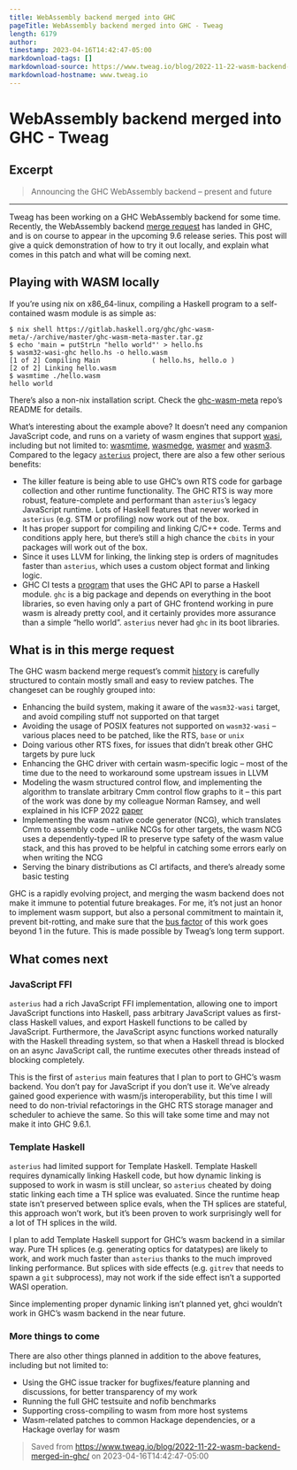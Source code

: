 ```yaml
---
title: WebAssembly backend merged into GHC
pageTitle: WebAssembly backend merged into GHC - Tweag
length: 6179
author: 
timestamp: 2023-04-16T14:42:47-05:00
markdownload-tags: []
markdownload-source: https://www.tweag.io/blog/2022-11-22-wasm-backend-merged-in-ghc/
markdownload-hostname: www.tweag.io
---
```


# WebAssembly backend merged into GHC - Tweag

## Excerpt
> Announcing the GHC WebAssembly backend – present and future

---
Tweag has been working on a GHC WebAssembly backend for some time. Recently, the WebAssembly backend [merge request](https://gitlab.haskell.org/ghc/ghc/-/merge_requests/9204) has landed in GHC, and is on course to appear in the upcoming 9.6 release series. This post will give a quick demonstration of how to try it out locally, and explain what comes in this patch and what will be coming next.

## [](https://www.tweag.io/blog/2022-11-22-wasm-backend-merged-in-ghc/#playing-with-wasm-locally)Playing with WASM locally

If you’re using nix on x86\_64-linux, compiling a Haskell program to a self-contained wasm module is as simple as:

```
$ nix shell https://gitlab.haskell.org/ghc/ghc-wasm-meta/-/archive/master/ghc-wasm-meta-master.tar.gz
$ echo 'main = putStrLn "hello world"' > hello.hs
$ wasm32-wasi-ghc hello.hs -o hello.wasm
[1 of 2] Compiling Main             ( hello.hs, hello.o )
[2 of 2] Linking hello.wasm
$ wasmtime ./hello.wasm
hello world
```

There’s also a non-nix installation script. Check the [ghc-wasm-meta](https://gitlab.haskell.org/ghc/ghc-wasm-meta) repo’s README for details.

What’s interesting about the example above? It doesn’t need any companion JavaScript code, and runs on a variety of wasm engines that support [wasi](https://github.com/WebAssembly/WASI), including but not limited to: [wasmtime](https://wasmtime.dev/), [wasmedge](https://wasmedge.org/), [wasmer](https://wasmer.io/) and [wasm3](https://github.com/wasm3/wasm3). Compared to the legacy [`asterius`](https://github.com/tweag/asterius) project, there are also a few other serious benefits:

-   The killer feature is being able to use GHC’s own RTS code for garbage collection and other runtime functionality. The GHC RTS is way more robust, feature-complete and performant than `asterius`’s legacy JavaScript runtime. Lots of Haskell features that never worked in `asterius` (e.g. STM or profiling) now work out of the box.
-   It has proper support for compiling and linking C/C++ code. Terms and conditions apply here, but there’s still a high chance the `cbits` in your packages will work out of the box.
-   Since it uses LLVM for linking, the linking step is orders of magnitudes faster than `asterius`, which uses a custom object format and linking logic.
-   GHC CI tests a [program](https://gitlab.haskell.org/ghc/ghc/-/blob/master/.gitlab/hello.hs) that uses the GHC API to parse a Haskell module. `ghc` is a big package and depends on everything in the boot libraries, so even having only a part of GHC frontend working in pure wasm is already pretty cool, and it certainly provides more assurance than a simple “hello world”. `asterius` never had `ghc` in its boot libraries.

## [](https://www.tweag.io/blog/2022-11-22-wasm-backend-merged-in-ghc/#what-is-in-this-merge-request)What is in this merge request

The GHC wasm backend merge request’s commit [history](https://gitlab.haskell.org/ghc/ghc/-/merge_requests/9204/commits) is carefully structured to contain mostly small and easy to review patches. The changeset can be roughly grouped into:

-   Enhancing the build system, making it aware of the `wasm32-wasi` target, and avoid compiling stuff not supported on that target
-   Avoiding the usage of POSIX features not supported on `wasm32-wasi` – various places need to be patched, like the RTS, `base` or `unix`
-   Doing various other RTS fixes, for issues that didn’t break other GHC targets by pure luck
-   Enhancing the GHC driver with certain wasm-specific logic – most of the time due to the need to workaround some upstream issues in LLVM
-   Modeling the wasm structured control flow, and implementing the algorithm to translate arbitrary Cmm control flow graphs to it – this part of the work was done by my colleague Norman Ramsey, and well explained in his ICFP 2022 [paper](https://dl.acm.org/doi/10.1145/3547621)
-   Implementing the wasm native code generator (NCG), which translates Cmm to assembly code – unlike NCGs for other targets, the wasm NCG uses a dependently-typed IR to preserve type safety of the wasm value stack, and this has proved to be helpful in catching some errors early on when writing the NCG
-   Serving the binary distributions as CI artifacts, and there’s already some basic testing

GHC is a rapidly evolving project, and merging the wasm backend does not make it immune to potential future breakages. For me, it’s not just an honor to implement wasm support, but also a personal commitment to maintain it, prevent bit-rotting, and make sure that the [bus factor](https://en.wikipedia.org/wiki/Bus_factor) of this work goes beyond 1 in the future. This is made possible by Tweag’s long term support.

## [](https://www.tweag.io/blog/2022-11-22-wasm-backend-merged-in-ghc/#what-comes-next)What comes next

### [](https://www.tweag.io/blog/2022-11-22-wasm-backend-merged-in-ghc/#javascript-ffi)JavaScript FFI

`asterius` had a rich JavaScript FFI implementation, allowing one to import JavaScript functions into Haskell, pass arbitrary JavaScript values as first-class Haskell values, and export Haskell functions to be called by JavaScript. Furthermore, the JavaScript async functions worked naturally with the Haskell threading system, so that when a Haskell thread is blocked on an async JavaScript call, the runtime executes other threads instead of blocking completely.

This is the first of `asterius` main features that I plan to port to GHC’s wasm backend. You don’t pay for JavaScript if you don’t use it. We’ve already gained good experience with wasm/js interoperability, but this time I will need to do non-trivial refactorings in the GHC RTS storage manager and scheduler to achieve the same. So this will take some time and may not make it into GHC 9.6.1.

### [](https://www.tweag.io/blog/2022-11-22-wasm-backend-merged-in-ghc/#template-haskell)Template Haskell

`asterius` had limited support for Template Haskell. Template Haskell requires dynamically linking Haskell code, but how dynamic linking is supposed to work in wasm is still unclear, so `asterius` cheated by doing static linking each time a TH splice was evaluated. Since the runtime heap state isn’t preserved between splice evals, when the TH splices are stateful, this approach won’t work, but it’s been proven to work surprisingly well for a lot of TH splices in the wild.

I plan to add Template Haskell support for GHC’s wasm backend in a similar way. Pure TH splices (e.g. generating optics for datatypes) are likely to work, and work much faster than `asterius` thanks to the much improved linking performance. But splices with side effects (e.g. `gitrev` that needs to spawn a `git` subprocess), may not work if the side effect isn’t a supported WASI operation.

Since implementing proper dynamic linking isn’t planned yet, ghci wouldn’t work in GHC’s wasm backend in the near future.

### [](https://www.tweag.io/blog/2022-11-22-wasm-backend-merged-in-ghc/#more-things-to-come)More things to come

There are also other things planned in addition to the above features, including but not limited to:

-   Using the GHC issue tracker for bugfixes/feature planning and discussions, for better transparency of my work
-   Running the full GHC testsuite and nofib benchmarks
-   Supporting cross-compiling to wasm from more host systems
-   Wasm-related patches to common Hackage dependencies, or a Hackage overlay for wasm

> Saved from https://www.tweag.io/blog/2022-11-22-wasm-backend-merged-in-ghc/ on 2023-04-16T14:42:47-05:00